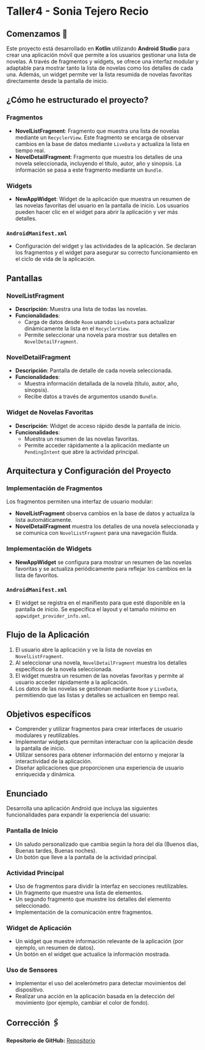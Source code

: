 # Taller4 - Sonia Tejero Recio

## Comenzamos 🚀

Este proyecto está desarrollado en **Kotlin** utilizando **Android Studio** para crear una aplicación móvil que permite a los usuarios gestionar una lista de novelas. A través de fragmentos y widgets, se ofrece una interfaz modular y adaptable para mostrar tanto la lista de novelas como los detalles de cada una. Además, un widget permite ver la lista resumida de novelas favoritas directamente desde la pantalla de inicio.

## ¿Cómo he estructurado el proyecto?

### Fragmentos

- **NovelListFragment**: Fragmento que muestra una lista de novelas mediante un `RecyclerView`. Este fragmento se encarga de observar cambios en la base de datos mediante `LiveData` y actualiza la lista en tiempo real.
- **NovelDetailFragment**: Fragmento que muestra los detalles de una novela seleccionada, incluyendo el título, autor, año y sinopsis. La información se pasa a este fragmento mediante un `Bundle`.

### Widgets

- **NewAppWidget**: Widget de la aplicación que muestra un resumen de las novelas favoritas del usuario en la pantalla de inicio. Los usuarios pueden hacer clic en el widget para abrir la aplicación y ver más detalles.

### `AndroidManifest.xml`

- Configuración del widget y las actividades de la aplicación. Se declaran los fragmentos y el widget para asegurar su correcto funcionamiento en el ciclo de vida de la aplicación.

## Pantallas

### NovelListFragment

- **Descripción**: Muestra una lista de todas las novelas.
- **Funcionalidades**:
  - Carga de datos desde `Room` usando `LiveData` para actualizar dinámicamente la lista en el `RecyclerView`.
  - Permite seleccionar una novela para mostrar sus detalles en `NovelDetailFragment`.

### NovelDetailFragment

- **Descripción**: Pantalla de detalle de cada novela seleccionada.
- **Funcionalidades**:
  - Muestra información detallada de la novela (título, autor, año, sinopsis).
  - Recibe datos a través de argumentos usando `Bundle`.

### Widget de Novelas Favoritas

- **Descripción**: Widget de acceso rápido desde la pantalla de inicio.
- **Funcionalidades**:
  - Muestra un resumen de las novelas favoritas.
  - Permite acceder rápidamente a la aplicación mediante un `PendingIntent` que abre la actividad principal.

## Arquitectura y Configuración del Proyecto

### Implementación de Fragmentos

Los fragmentos permiten una interfaz de usuario modular:
- **NovelListFragment** observa cambios en la base de datos y actualiza la lista automáticamente.
- **NovelDetailFragment** muestra los detalles de una novela seleccionada y se comunica con `NovelListFragment` para una navegación fluida.

### Implementación de Widgets

- **NewAppWidget** se configura para mostrar un resumen de las novelas favoritas y se actualiza periódicamente para reflejar los cambios en la lista de favoritos.

### `AndroidManifest.xml`

- El widget se registra en el manifiesto para que esté disponible en la pantalla de inicio. Se especifica el layout y el tamaño mínimo en `appwidget_provider_info.xml`.

## Flujo de la Aplicación

1. El usuario abre la aplicación y ve la lista de novelas en `NovelListFragment`.
2. Al seleccionar una novela, `NovelDetailFragment` muestra los detalles específicos de la novela seleccionada.
3. El widget muestra un resumen de las novelas favoritas y permite al usuario acceder rápidamente a la aplicación.
4. Los datos de las novelas se gestionan mediante `Room` y `LiveData`, permitiendo que las listas y detalles se actualicen en tiempo real.

## Objetivos específicos

- Comprender y utilizar fragmentos para crear interfaces de usuario modulares y reutilizables.
- Implementar widgets que permitan interactuar con la aplicación desde la pantalla de inicio.
- Utilizar sensores para obtener información del entorno y mejorar la interactividad de la aplicación.
- Diseñar aplicaciones que proporcionen una experiencia de usuario enriquecida y dinámica.

## Enunciado

Desarrolla una aplicación Android que incluya las siguientes funcionalidades para expandir la experiencia del usuario:

### Pantalla de Inicio

- Un saludo personalizado que cambia según la hora del día (Buenos días, Buenas tardes, Buenas noches).
- Un botón que lleve a la pantalla de la actividad principal.

### Actividad Principal

- Uso de fragmentos para dividir la interfaz en secciones reutilizables.
- Un fragmento que muestre una lista de elementos.
- Un segundo fragmento que muestre los detalles del elemento seleccionado.
- Implementación de la comunicación entre fragmentos.

### Widget de Aplicación

- Un widget que muestre información relevante de la aplicación (por ejemplo, un resumen de datos).
- Un botón en el widget que actualice la información mostrada.

### Uso de Sensores

- Implementar el uso del acelerómetro para detectar movimientos del dispositivo.
- Realizar una acción en la aplicación basada en la detección del movimiento (por ejemplo, cambiar el color de fondo).

## Corrección 🖇️

**Repositorio de GitHub:** [Repositorio](https://github.com/SoniaTejeroRecio/gestionNovelas_taller4.git)


